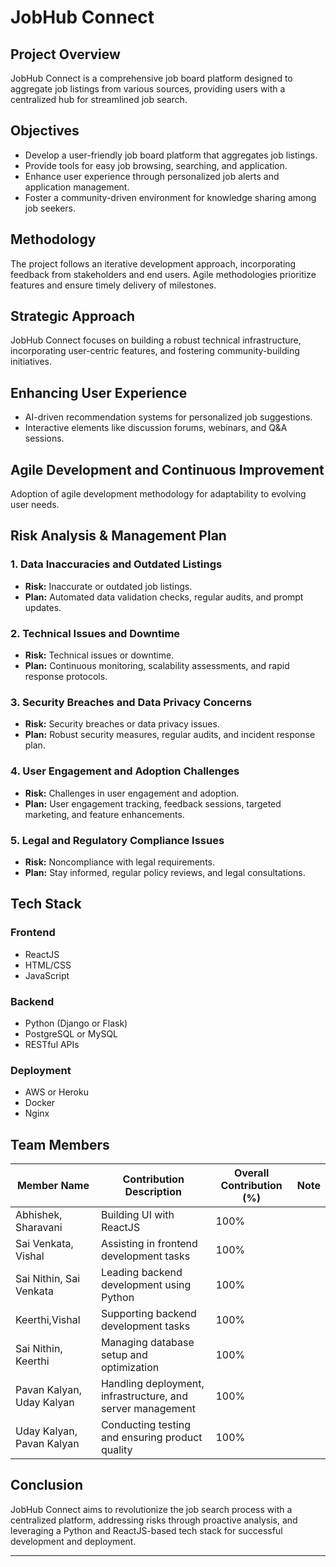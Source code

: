 # JobHub Connect

## Project Overview

JobHub Connect is a comprehensive job board platform designed to aggregate job listings from various sources, providing users with a centralized hub for streamlined job search.

## Objectives

- Develop a user-friendly job board platform that aggregates job listings.
- Provide tools for easy job browsing, searching, and application.
- Enhance user experience through personalized job alerts and application management.
- Foster a community-driven environment for knowledge sharing among job seekers.

## Methodology

The project follows an iterative development approach, incorporating feedback from stakeholders and end users. Agile methodologies prioritize features and ensure timely delivery of milestones.

## Strategic Approach

JobHub Connect focuses on building a robust technical infrastructure, incorporating user-centric features, and fostering community-building initiatives.

## Enhancing User Experience

- AI-driven recommendation systems for personalized job suggestions.
- Interactive elements like discussion forums, webinars, and Q&A sessions.

## Agile Development and Continuous Improvement

Adoption of agile development methodology for adaptability to evolving user needs.

## Risk Analysis & Management Plan

### 1. Data Inaccuracies and Outdated Listings

- **Risk:** Inaccurate or outdated job listings.
- **Plan:** Automated data validation checks, regular audits, and prompt updates.

### 2. Technical Issues and Downtime

- **Risk:** Technical issues or downtime.
- **Plan:** Continuous monitoring, scalability assessments, and rapid response protocols.

### 3. Security Breaches and Data Privacy Concerns

- **Risk:** Security breaches or data privacy issues.
- **Plan:** Robust security measures, regular audits, and incident response plan.

### 4. User Engagement and Adoption Challenges

- **Risk:** Challenges in user engagement and adoption.
- **Plan:** User engagement tracking, feedback sessions, targeted marketing, and feature enhancements.

### 5. Legal and Regulatory Compliance Issues

- **Risk:** Noncompliance with legal requirements.
- **Plan:** Stay informed, regular policy reviews, and legal consultations.


## Tech Stack

### Frontend

- ReactJS
- HTML/CSS
- JavaScript

### Backend

- Python (Django or Flask)
- PostgreSQL or MySQL
- RESTful APIs

### Deployment

- AWS or Heroku
- Docker
- Nginx

## Team Members

| Member Name             | Contribution Description                    | Overall Contribution (%) | Note                    |
|-------------------------|--------------------------------------------|---------------------------|-------------------------|
| Abhishek, Sharavani     | Building UI with ReactJS                    | 100%                      |                         |
| Sai Venkata, Vishal              | Assisting in frontend development tasks     | 100%                      |                         |
| Sai Nithin, Sai Venkata | Leading backend development using Python    | 100%                      |                         |
| Keerthi,Vishal                 | Supporting backend development tasks        | 100%                      |                         |
| Sai Nithin, Keerthi     | Managing database setup and optimization    | 100%                      |                         |
| Pavan Kalyan, Uday Kalyan| Handling deployment, infrastructure, and server management | 100% |                    |
| Uday Kalyan, Pavan Kalyan| Conducting testing and ensuring product quality | 100%                 |                         |

## Conclusion

JobHub Connect aims to revolutionize the job search process with a centralized platform, addressing risks through proactive analysis, and leveraging a Python and ReactJS-based tech stack for successful development and deployment.

---
